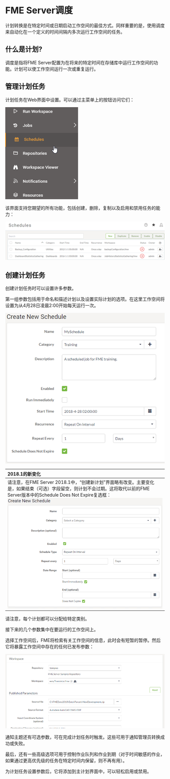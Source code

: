 # FME Server调度

计划转换是在特定时间或日期启动工作空间的最佳方式。同样重要的是，使用调度来自动化在一个定义的时间间隔内多次运行工作空间的任务。

## 什么是计划?

调度是指将FME Server配置为在将来的特定时间在存储库中运行工作空间的功能。计划可以使工作空间运行一次或重复运行。

## 管理计划任务

计划任务在Web界面中设置。可以通过主菜单上的按钮访问它们：

![](../.gitbook/assets/img1.041.schedulingmenu.png)

该界面支持您期望的所有功能，包括创建，删除，复制以及启用和禁用任务的能力：

![](../.gitbook/assets/img1.042.schedulinginterface.png)

## 创建计划任务

创建计划任务时可以设置许多参数。

第一组参数包括用于命名和描述计划以及设置实际计划的选项。在这里工作空间将设置为从4月28日凌晨2:00开始每天运行一次。

![](../.gitbook/assets/img1.043.schedulingnewgeneral.png)

|  2018.1的新变化 |
| :--- |
|  请注意，在FME Server 2018.1中，“创建新计划”界面略有改变。主要变化是，如果结束（可选）字段留空，则计划不会过期。这将取代以前的FME Server版本中的Schedule Does Not Expire复选框：  ![](../.gitbook/assets/img1.044.newcreateschedule.png) |

请注意，每个计划都可以分配给特定类别。

接下来的几个参数集中在要运行的工作空间上。

选择工作空间后，FME将检索有关工作空间的信息，此时会有短暂的暂停。然后它将暴露工作空间中存在的任何已发布参数：

![](../.gitbook/assets/img1.045.schedulingnewworkspace.png)

通知主题还有可选参数，可在完成计划任务时触发。这些可用于通知管理员转换成功或失败。

最后，还有一些高级选项可用于控制作业队列和作业到期（对于时间敏感的作业，如果通过更高优先级的任务在特定时间内保留，则不再有用）。

为计划任务设置参数后，它将添加到主计划界面中，可以轻松启用或禁用。

